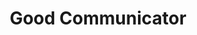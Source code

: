 ---
title: "Good Communicator"
type: "role"
definitions:
    - title: ""
      positive: ""
      negative: ""
---
